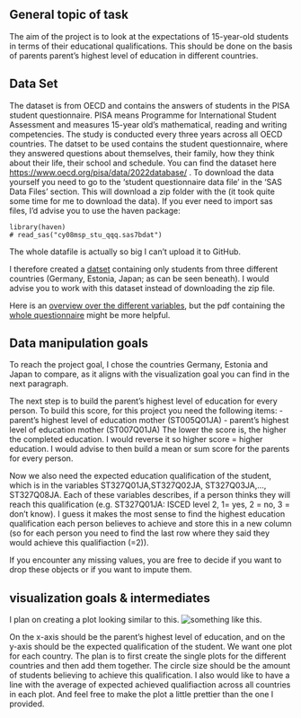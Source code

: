 ## General topic of task

The aim of the project is to look at the expectations of 15-year-old
students in terms of their educational qualifications. This should be
done on the basis of parents parent’s highest level of education in
different countries.

## Data Set

The dataset is from OECD and contains the answers of students in the
PISA student questionnaire. PISA means Programme for International
Student Assessment and measures 15-year old’s mathematical, reading and
writing competencies. The study is conducted every three years across
all OECD countries. The datset to be used contains the student
questionnaire, where they answered questions about themselves, their
family, how they think about their life, their school and schedule. You
can find the dataset here <https://www.oecd.org/pisa/data/2022database/>
. To download the data yourself you need to go to the ‘student
questionnaire data file’ in the ‘SAS Data Files’ section. This will
download a zip folder with the (it took quite some time for me to
download the data). If you ever need to import sas files, I’d advise you
to use the haven package:

    library(haven)
    # read_sas("cy08msp_stu_qqq.sas7bdat")

The whole datafile is actually so big I can’t upload it to GitHub.

I therefore created a [datset](data_PISA.Rdata) containing only students
from three different countries (Germany, Estonia, Japan; as can be seen
beneath). I would advise you to work with this dataset instead of
downloading the zip file.

Here is an [overview over the different variables](Codebook_PISA.SAS),
but the pdf containing the [whole
questionnaire](Projects/ArleneHohl/Questionnaire.pdf) might be more
helpful.

## Data manipulation goals

To reach the project goal, I chose the countries Germany, Estonia and
Japan to compare, as it aligns with the visualization goal you can find
in the next paragraph.

The next step is to build the parent’s highest level of education for
every person. To build this score, for this project you need the
following items: - parent’s highest level of education mother
(ST005Q01JA) - parent’s highest level of education mother (ST007Q01JA)
The lower the score is, the higher the completed education. I would
reverse it so higher score = higher education. I would advise to then
build a mean or sum score for the parents for every person.

Now we also need the expected education qualification of the student,
which is in the variables ST327Q01JA,ST327Q02JA, ST327Q03JA,…,
ST327Q08JA. Each of these variables describes, if a person thinks they
will reach this qualification (e.g. ST327Q01JA: ISCED level 2, 1= yes, 2
= no, 3 = don’t know). I guess it makes the most sense to find the
highest education qualification each person believes to achieve and
store this in a new column (so for each person you need to find the last
row where they said they would achieve this qualifiaction (=2)).

If you encounter any missing values, you are free to decide if you want
to drop these objects or if you want to impute them.

## visualization goals & intermediates

I plan on creating a plot looking similar to this. ![something like
this](plot_idea.png).

On the x-axis should be the parent’s highest level of education, and on
the y-axis should be the expected qualification of the student. We want
one plot for each country. The plan is to first create the single plots
for the different countries and then add them together. The circle size
should be the amount of students believing to achieve this
qualification. I also would like to have a line with the average of
expected achieved qualifiaction across all countries in each plot. And
feel free to make the plot a little prettier than the one I provided.
